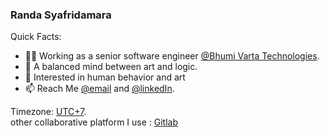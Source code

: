 ### Randa Syafridamara

Quick Facts:
- 👨‍💻 Working as a senior software engineer [@Bhumi Varta Technologies](https://bvarta.com/id/home/).
- 🎨 A balanced mind between art and logic.
- 🤔 Interested in human behavior and art
- 📫 Reach Me [@email](mailto:working.rsyafridamara@gmail.com) and [@linkedIn](https://www.linkedin.com/in/rsyafridamara/).

Timezone: [UTC+7](https://time.is/id/UTC+7).
<br />
other collaborative platform I use : [Gitlab](https://gitlab.com/randasyf)
